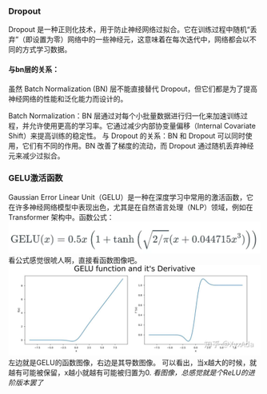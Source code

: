 ### Dropout
Dropout 是一种正则化技术，用于防止神经网络过拟合。它在训练过程中随机“丢弃”（即设置为零）网络中的一些神经元，这意味着在每次迭代中，网络都会以不同的方式学习数据。
#### 与bn层的关系：
虽然 Batch Normalization (BN) 层不能直接替代 Dropout，但它们都是为了提高神经网络的性能和泛化能力而设计的。

Batch Normalization：BN 层通过对每个小批量数据进行归一化来加速训练过程，并允许使用更高的学习率。它通过减少内部协变量偏移（Internal Covariate Shift）来提高训练的稳定性。
与 Dropout 的关系：BN 和 Dropout 可以同时使用，它们有不同的作用。BN 改善了梯度的流动，而 Dropout 通过随机丢弃神经元来减少过拟合。

### GELU激活函数
Gaussian Error Linear Unit（GELU）是一种在深度学习中常用的激活函数，它在许多神经网络模型中表现出色，尤其是在自然语言处理（NLP）领域，例如在 Transformer 架构中。函数公式：
![alt text](image.png)
看公式感觉很唬人啊，直接看函数图像吧。
![alt text](image-1.png)
左边就是GELU的函数图像，右边是其导数图像。
可以看出，当x越大的时候，就越有可能被保留，x越小就越有可能被归置为0.
*看图像，总感觉就是个ReLU的进阶版本罢了*








